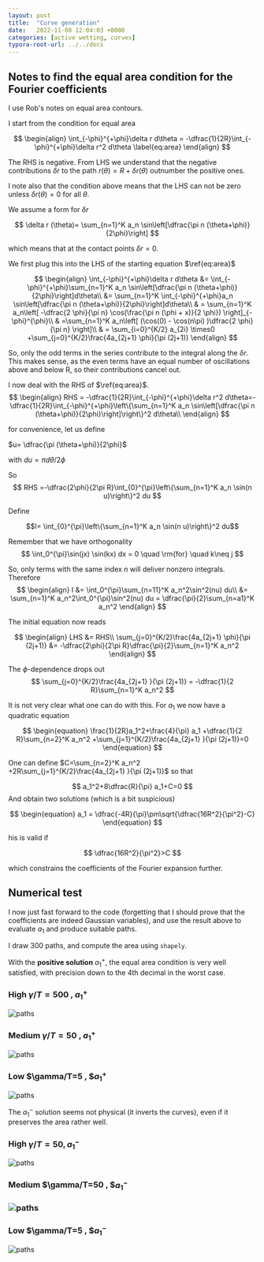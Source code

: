```yaml
---
layout: post
title:  "Curve generation"
date:   2022-11-08 12:04:03 +0000
categories: [active wetting, curves]
typora-root-url: ../../docs
---
```


## Notes to find the equal area condition for the Fourier coefficients



I use Rob's notes on equal area contours.

I start from the condition for equal area




$$
\begin{align}
\int_{-\phi}^{+\phi}\delta r d\theta = -\dfrac{1}{2R}\int_{-\phi}^{+\phi}\delta r^2 d\theta
\label{eq:area}
\end{align}
$$


The RHS is negative. From LHS we understand that the negative contributions $\delta r$ to the path $r(\theta)=R+\delta r(\theta)$ outnumber the positive ones.

I note also that the condition above means that the LHS can not be zero unless $\delta r(\theta)=0$ for all $\theta$.



We assume a form for $\delta r$


$$
\delta r (\theta)= \sum_{n=1}^K a_n \sin\left[\dfrac{\pi n (\theta+\phi)}{2\phi}\right]
$$


which means that at the contact points $\delta r =0$.

We first plug this  into the LHS of the starting equation $\ref{eq:area}$


$$
\begin{align}
\int_{-\phi}^{+\phi}\delta r d\theta &= \int_{-\phi}^{+\phi}\sum_{n=1}^K a_n \sin\left[\dfrac{\pi n (\theta+\phi)}{2\phi}\right]d\theta\\
&= \sum_{n=1}^K \int_{-\phi}^{+\phi}a_n \sin\left[\dfrac{\pi n (\theta+\phi)}{2\phi}\right]d\theta\\
& =  \sum_{n=1}^K a_n\left[ -\dfrac{2 \phi}{\pi n} \cos(\frac{\pi n (\phi + x)}{2 \phi}) \right]_{-\phi}^{\phi}\\
& =\sum_{n=1}^K a_n\left[ (\cos(0) - \cos(n\pi) )\dfrac{2 \phi}{\pi n} \right]\\
& = \sum_{i=0}^{K/2} a_{2i} \times0 +\sum_{j=0}^{K/2}\frac{4a_{2j+1} \phi}{\pi (2j+1)}
\end{align}
$$


So, only the odd terms in the series contribute to the integral along the  $\delta r$. This makes sense, as the even terms have an equal number of oscillations above and below R, so their contributions cancel out.



I now deal with the RHS of $\ref{eq:area}$.
$$
\begin{align}
RHS = -\dfrac{1}{2R}\int_{-\phi}^{+\phi}\delta r^2 d\theta=-\dfrac{1}{2R}\int_{-\phi}^{+\phi}\left\{\sum_{n=1}^K a_n \sin\left[\dfrac{\pi n (\theta+\phi)}{2\phi}\right]\right\}^2 d\theta\\
\end{align}
$$


for convenience, let us define 

$u= \dfrac{\pi (\theta+\phi)}{2\phi}$  

with  $du=\pi d\theta/2\phi$



So 
$$
RHS =-\dfrac{2\phi}{2\pi R}\int_{0}^{\pi}\left\{\sum_{n=1}^K a_n \sin(n u)\right\}^2 du
$$


Define



 $$I= \int_{0}^{\pi}\left\{\sum_{n=1}^K a_n \sin(n u)\right\}^2 du$$





Remember that we have orthogonality
$$
\int_0^{\pi}\sin(jx) \sin(kx) dx = 0 \quad \rm{for} \quad k\neq j
$$


So, only terms with the same index $n$ will deliver nonzero integrals. Therefore
$$
\begin{align}
I &= \int_0^{\pi}\sum_{n=11}^K a_n^2\sin^2(nu) du\\
&= \sum_{n=1}^K a_n^2\int_0^{\pi}\sin^2(nu) du = \dfrac{\pi}{2}\sum_{n=a1}^K a_n^2
\end{align}
$$




The initial equation now reads


$$
\begin{align}
LHS  &= RHS\\
\sum_{j=0}^{K/2}\frac{4a_{2j+1} \phi}{\pi (2j+1)} &= -\dfrac{2\phi}{2\pi R}\dfrac{\pi}{2}\sum_{n=1}^K a_n^2
\end{align}
$$


The $\phi$-dependence drops  out
$$
\sum_{j=0}^{K/2}\frac{4a_{2j+1} }{\pi (2j+1)} = -\dfrac{1}{2 R}\sum_{n=1}^K a_n^2
$$




It is not very clear what one can do with this. For  $a_1$ we now have a quadratic equation 


$$
\begin{equation}
\frac{1}{2R}a_1^2+\frac{4}{\pi} a_1  +\dfrac{1}{2 R}\sum_{n=2}^K a_n^2 +\sum_{j=1}^{K/2}\frac{4a_{2j+1} }{\pi (2j+1)}=0
\end{equation}
$$


One can define $C=\sum_{n=2}^K a_n^2 +2R\sum_{j=1}^{K/2}\frac{4a_{2j+1} }{\pi (2j+1)}$ so that




$$
a_1^2+8\dfrac{R}{\pi} a_1+C=0
$$
And obtain two solutions (which is a bit suspicious)


$$
\begin{equation}
a_1 = \dfrac{-4R}{\pi}\pm\sqrt{\dfrac{16R^2}{\pi^2}-C}
\end{equation}
$$


his is valid if


$$
\dfrac{16R^2}{\pi^2}>C
$$


which constrains the coefficients of the Fourier expansion further. 



## Numerical test



I now just fast forward to the code (forgetting that I should prove that the coefficients are indeed Gaussian variables), and use the result above to evaluate $a_1$ and produce suitable paths.

I draw 300 paths, and compute the area using `shapely`.

With the **positive solution** $a_1^+$, the equal area condition is very well satisfied, with precision down to the 4th decimal in the worst case.

### High $\gamma/T=500$ , $a_1^+$

![paths](/images/CurveGen/paths-energy500-aplus.png)

### Medium $\gamma/T=50$ , $a_1^+$



![paths](/images/CurveGen/paths-energy50-aplus.png)

### Low $\gamma/T=5 , $$a_1^+$

![paths](/images/CurveGen/paths-energy5-aplus.png)



The $a_1^{-}$ solution seems not physical (it inverts the curves), even if it preserves the area rather well.

### High $\gamma/T=50, a_1^-$

![paths](/images/CurveGen/paths-energy500-aminus.png)





### Medium $\gamma/T=50 , $$a_1^-$

### ![paths](/images/CurveGen/paths-energy50-aminus.png)

### Low $\gamma/T=5 , $$a_1^-$



![paths](/images/CurveGen/paths-energy5-aminus.png)